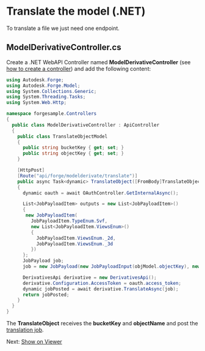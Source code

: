 # Translate the model (.NET)

To translate a file we just need one endpoint.

## ModelDerivativeController.cs

Create a .NET WebAPI Controller named **ModelDerivativeController** (see [how to create a controller](environment/setup/net_controller)) and add the following content:

```csharp
using Autodesk.Forge;
using Autodesk.Forge.Model;
using System.Collections.Generic;
using System.Threading.Tasks;
using System.Web.Http;

namespace forgesample.Controllers
{
  public class ModelDerivativeController : ApiController
  {
    public class TranslateObjectModel
    {
      public string bucketKey { get; set; }
      public string objectKey { get; set; }
    }

    [HttpPost]
    [Route("api/forge/modelderivate/translate")]
    public async Task<dynamic> TranslateObject([FromBody]TranslateObjectModel objModel)
    {
      dynamic oauth = await OAuthController.GetInternalAsync();

      List<JobPayloadItem> outputs = new List<JobPayloadItem>()
      {
       new JobPayloadItem(
         JobPayloadItem.TypeEnum.Svf,
         new List<JobPayloadItem.ViewsEnum>()
         {
           JobPayloadItem.ViewsEnum._2d,
           JobPayloadItem.ViewsEnum._3d
         })
      };
      JobPayload job;
      job = new JobPayload(new JobPayloadInput(objModel.objectKey), new JobPayloadOutput(outputs));

      DerivativesApi derivative = new DerivativesApi();
      derivative.Configuration.AccessToken = oauth.access_token;
      dynamic jobPosted = await derivative.TranslateAsync(job);
      return jobPosted;
    }
  }
}
```

The **TranslateObject** receives the **bucketKey** and **objectName** and post the [translation job](https://developer.autodesk.com/en/docs/model-derivative/v2/reference/http/job-POST/).

Next: [Show on Viewer](viewer/)